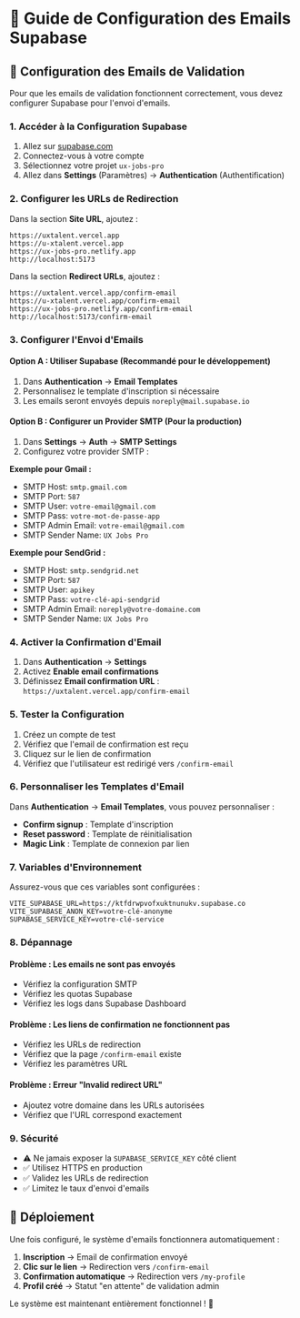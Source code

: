 # 📧 Guide de Configuration des Emails Supabase

## 🎯 Configuration des Emails de Validation

Pour que les emails de validation fonctionnent correctement, vous devez configurer Supabase pour l'envoi d'emails.

### 1. Accéder à la Configuration Supabase

1. Allez sur [supabase.com](https://supabase.com)
2. Connectez-vous à votre compte
3. Sélectionnez votre projet `ux-jobs-pro`
4. Allez dans **Settings** (Paramètres) → **Authentication** (Authentification)

### 2. Configurer les URLs de Redirection

Dans la section **Site URL**, ajoutez :
```
https://uxtalent.vercel.app
https://u-xtalent.vercel.app
https://ux-jobs-pro.netlify.app
http://localhost:5173
```

Dans la section **Redirect URLs**, ajoutez :
```
https://uxtalent.vercel.app/confirm-email
https://u-xtalent.vercel.app/confirm-email
https://ux-jobs-pro.netlify.app/confirm-email
http://localhost:5173/confirm-email
```

### 3. Configurer l'Envoi d'Emails

#### Option A : Utiliser Supabase (Recommandé pour le développement)

1. Dans **Authentication** → **Email Templates**
2. Personnalisez le template d'inscription si nécessaire
3. Les emails seront envoyés depuis `noreply@mail.supabase.io`

#### Option B : Configurer un Provider SMTP (Pour la production)

1. Dans **Settings** → **Auth** → **SMTP Settings**
2. Configurez votre provider SMTP :

**Exemple pour Gmail :**
- SMTP Host: `smtp.gmail.com`
- SMTP Port: `587`
- SMTP User: `votre-email@gmail.com`
- SMTP Pass: `votre-mot-de-passe-app`
- SMTP Admin Email: `votre-email@gmail.com`
- SMTP Sender Name: `UX Jobs Pro`

**Exemple pour SendGrid :**
- SMTP Host: `smtp.sendgrid.net`
- SMTP Port: `587`
- SMTP User: `apikey`
- SMTP Pass: `votre-clé-api-sendgrid`
- SMTP Admin Email: `noreply@votre-domaine.com`
- SMTP Sender Name: `UX Jobs Pro`

### 4. Activer la Confirmation d'Email

1. Dans **Authentication** → **Settings**
2. Activez **Enable email confirmations**
3. Définissez **Email confirmation URL** : `https://uxtalent.vercel.app/confirm-email`

### 5. Tester la Configuration

1. Créez un compte de test
2. Vérifiez que l'email de confirmation est reçu
3. Cliquez sur le lien de confirmation
4. Vérifiez que l'utilisateur est redirigé vers `/confirm-email`

### 6. Personnaliser les Templates d'Email

Dans **Authentication** → **Email Templates**, vous pouvez personnaliser :

- **Confirm signup** : Template d'inscription
- **Reset password** : Template de réinitialisation
- **Magic Link** : Template de connexion par lien

### 7. Variables d'Environnement

Assurez-vous que ces variables sont configurées :

```env
VITE_SUPABASE_URL=https://ktfdrwpvofxuktnunukv.supabase.co
VITE_SUPABASE_ANON_KEY=votre-clé-anonyme
SUPABASE_SERVICE_KEY=votre-clé-service
```

### 8. Dépannage

#### Problème : Les emails ne sont pas envoyés
- Vérifiez la configuration SMTP
- Vérifiez les quotas Supabase
- Vérifiez les logs dans Supabase Dashboard

#### Problème : Les liens de confirmation ne fonctionnent pas
- Vérifiez les URLs de redirection
- Vérifiez que la page `/confirm-email` existe
- Vérifiez les paramètres URL

#### Problème : Erreur "Invalid redirect URL"
- Ajoutez votre domaine dans les URLs autorisées
- Vérifiez que l'URL correspond exactement

### 9. Sécurité

- ⚠️ Ne jamais exposer la `SUPABASE_SERVICE_KEY` côté client
- ✅ Utilisez HTTPS en production
- ✅ Validez les URLs de redirection
- ✅ Limitez le taux d'envoi d'emails

## 🚀 Déploiement

Une fois configuré, le système d'emails fonctionnera automatiquement :

1. **Inscription** → Email de confirmation envoyé
2. **Clic sur le lien** → Redirection vers `/confirm-email`
3. **Confirmation automatique** → Redirection vers `/my-profile`
4. **Profil créé** → Statut "en attente" de validation admin

Le système est maintenant entièrement fonctionnel ! 🎉
